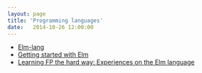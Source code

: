 ```yaml
---
layout: page
title: 'Programming languages'
date:   2014-10-26 12:00:00
---
```


* [Elm-lang](http://elm-lang.org/)
* [Getting started with Elm](http://pragmaticstudio.com/blog/2014/12/19/getting-started-with-elm)
* [Learning FP the hard way: Experiences on the Elm language](https://gist.github.com/ohanhi/0d3d83cf3f0d7bbea9db)
